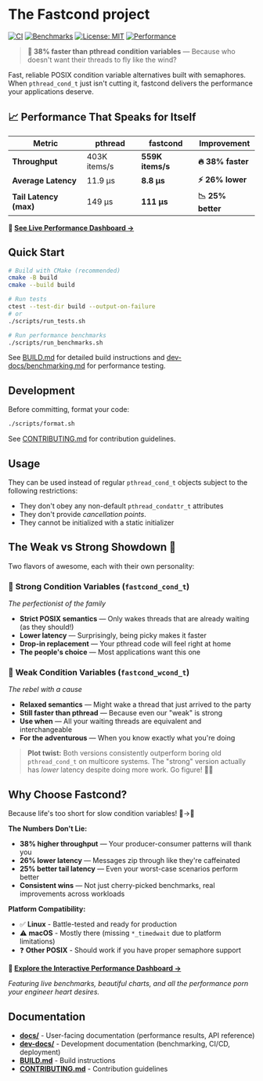 # The Fastcond project

[![CI](https://github.com/kristjanvalur/fastcond/actions/workflows/ci.yml/badge.svg)](https://github.com/kristjanvalur/fastcond/actions/workflows/ci.yml)
[![Benchmarks](https://github.com/kristjanvalur/fastcond/actions/workflows/benchmarks.yml/badge.svg)](https://github.com/kristjanvalur/fastcond/actions/workflows/benchmarks.yml)
[![License: MIT](https://img.shields.io/badge/License-MIT-yellow.svg)](https://opensource.org/licenses/MIT)
[![Performance](https://img.shields.io/badge/performance-38%25_faster-brightgreen)](https://kristjanvalur.github.io/fastcond/)

> **🚀 38% faster than pthread condition variables** — Because who doesn't want their threads to fly like the wind?

Fast, reliable POSIX condition variable alternatives built with semaphores. When `pthread_cond_t` just isn't cutting it, fastcond delivers the performance your applications deserve.

## 📈 Performance That Speaks for Itself

| Metric | pthread | **fastcond** | Improvement |
|--------|---------|-------------|-------------|
| **Throughput** | 403K items/s | **559K items/s** | **🔥 38% faster** |
| **Average Latency** | 11.9 μs | **8.8 μs** | **⚡ 26% lower** |
| **Tail Latency (max)** | 149 μs | **111 μs** | **📉 25% better** |

**🎯 [See Live Performance Dashboard →](https://kristjanvalur.github.io/fastcond/)**

## Quick Start

```bash
# Build with CMake (recommended)
cmake -B build
cmake --build build

# Run tests
ctest --test-dir build --output-on-failure
# or
./scripts/run_tests.sh

# Run performance benchmarks
./scripts/run_benchmarks.sh
```

See [BUILD.md](BUILD.md) for detailed build instructions and [dev-docs/benchmarking.md](dev-docs/benchmarking.md) for performance testing.

## Development

Before committing, format your code:
```bash
./scripts/format.sh
```

See [CONTRIBUTING.md](CONTRIBUTING.md) for contribution guidelines.

## Usage

They can be used instead of regular `pthread_cond_t` objects subject to the
following restrictions:

* They don't obey any non-default `pthread_condattr_t` attributes
* They don't provide *cancellation points*.
* They cannot be initialized with a static initializer

## The Weak vs Strong Showdown 🥊

Two flavors of awesome, each with their own personality:

### 💪 **Strong Condition Variables** (`fastcond_cond_t`)
*The perfectionist of the family*
- **Strict POSIX semantics** — Only wakes threads that are already waiting (as they should!)
- **Lower latency** — Surprisingly, being picky makes it faster
- **Drop-in replacement** — Your pthread code will feel right at home
- **The people's choice** — Most applications want this one

### 🏃 **Weak Condition Variables** (`fastcond_wcond_t`) 
*The rebel with a cause*
- **Relaxed semantics** — Might wake a thread that just arrived to the party
- **Still faster than pthread** — Because even our "weak" is strong
- **Use when** — All your waiting threads are equivalent and interchangeable
- **For the adventurous** — When you know exactly what you're doing

> **Plot twist:** Both versions consistently outperform boring old `pthread_cond_t` on multicore systems. The "strong" version actually has *lower* latency despite doing more work. Go figure! 🤷‍♂️

## Why Choose Fastcond? 

Because life's too short for slow condition variables! 🐌→🚀

**The Numbers Don't Lie:**
- **38% higher throughput** — Your producer-consumer patterns will thank you
- **26% lower latency** — Messages zip through like they're caffeinated  
- **25% better tail latency** — Even your worst-case scenarios perform better
- **Consistent wins** — Not just cherry-picked benchmarks, real improvements across workloads

**Platform Compatibility:**
- ✅ **Linux** - Battle-tested and ready for production
- ⚠️ **macOS** - Mostly there (missing `*_timedwait` due to platform limitations)
- ❓ **Other POSIX** - Should work if you have proper semaphore support

**🎯 [Explore the Interactive Performance Dashboard →](https://kristjanvalur.github.io/fastcond/)**

*Featuring live benchmarks, beautiful charts, and all the performance porn your engineer heart desires.*

## Documentation

- **[docs/](docs/)** - User-facing documentation (performance results, API reference)
- **[dev-docs/](dev-docs/)** - Development documentation (benchmarking, CI/CD, deployment)
- **[BUILD.md](BUILD.md)** - Build instructions
- **[CONTRIBUTING.md](CONTRIBUTING.md)** - Contribution guidelines
